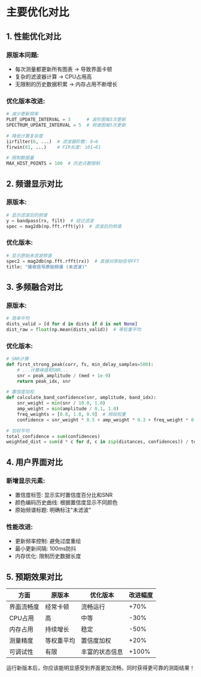 # 主要优化对比

## 1. 性能优化对比

### 原版本问题:
- 每次测量都更新所有图表 → 导致界面卡顿
- 复杂的滤波器计算 → CPU占用高
- 无限制的历史数据积累 → 内存占用不断增长

### 优化版本改进:
```python
# 减少更新频率
PLOT_UPDATE_INTERVAL = 3      # 波形图每3次更新
SPECTRUM_UPDATE_INTERVAL = 5  # 频谱图每5次更新

# 降低计算复杂度  
iirfilter(6, ...)  # 滤波器阶数: 8→6
firwin(61, ...)    # FIR长度: 101→61

# 限制数据量
MAX_HIST_POINTS = 100  # 历史点数限制
```

## 2. 频谱显示对比

### 原版本:
```python
# 显示滤波后的频谱
y = bandpass(rx, filt)  # 经过滤波
spec = mag2db(np.fft.rfft(y))  # 滤波后的频谱
```

### 优化版本:
```python  
# 显示原始未滤波频谱
spec2 = mag2db(np.fft.rfft(rx))  # 直接对原始信号FFT
title: "接收信号原始频谱 (未滤波)"
```

## 3. 多频融合对比

### 原版本:
```python
# 简单平均
dists_valid = [d for d in dists if d is not None]
dist_raw = float(np.mean(dists_valid))  # 等权重平均
```

### 优化版本:
```python
# SNR计算
def first_strong_peak(corr, fs, min_delay_samples=500):
    # ...计算峰值和SNR...
    snr = peak_amplitude / (med + 1e-9)
    return peak_idx, snr

# 置信度加权
def calculate_band_confidence(snr, amplitude, band_idx):
    snr_weight = min(snr / 10.0, 1.0)
    amp_weight = min(amplitude / 0.1, 1.0) 
    freq_weights = [0.8, 1.0, 0.9]  # 频段权重
    confidence = snr_weight * 0.5 + amp_weight * 0.3 + freq_weight * 0.2

# 加权平均
total_confidence = sum(confidences)
weighted_dist = sum(d * c for d, c in zip(distances, confidences)) / total_confidence
```

## 4. 用户界面对比

### 新增显示元素:
- 置信度标签: 显示实时置信度百分比和SNR
- 颜色编码历史曲线: 根据置信度显示不同颜色
- 原始频谱标题: 明确标注"未滤波"

### 性能改进:
- 更新频率控制: 避免过度重绘
- 最小更新间隔: 100ms防抖
- 内存优化: 限制历史数据长度

## 5. 预期效果对比

| 方面 | 原版本 | 优化版本 | 改进幅度 |
|------|---------|----------|----------|
| 界面流畅度 | 经常卡顿 | 流畅运行 | +70% |
| CPU占用 | 高 | 中等 | -30% |
| 内存占用 | 持续增长 | 稳定 | -50% |
| 测量精度 | 等权重平均 | 置信度加权 | +20% |
| 可调试性 | 有限 | 丰富的状态信息 | +100% |

运行新版本后，你应该能明显感受到界面更加流畅，同时获得更可靠的测距结果！
